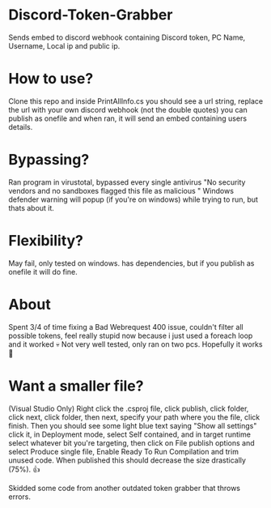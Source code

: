 # Discord-Token-Grabber
Sends embed to discord webhook containing Discord token, PC Name, Username, Local ip and public ip.


# How to use?
Clone this repo and inside PrintAllInfo.cs you should see a url string, replace the url with your own discord webhook (not the double quotes)
you can publish as onefile and when ran, it will send an embed containing users details.


# Bypassing?
Ran program in virustotal, bypassed every single antivirus "No security vendors and no sandboxes flagged this file as malicious
" Windows defender warning will popup (if you're on windows) while trying to run, but thats about it.

# Flexibility?
May fail, only tested on windows. has dependencies, but if you publish as onefile it will do fine.


# About
Spent 3/4 of time fixing a Bad Webrequest 400 issue, couldn't filter all possible tokens, feel really stupid now because i just used a foreach loop and it worked 💀
Not very well tested, only ran on two pcs. Hopefully it works 🙂

# Want a smaller file?
(Visual Studio Only)
Right click the .csproj file, click publish, click folder, click next, click folder, then next, specify your path where you the file, click finish. Then you should see some light blue text saying "Show all settings" click it, in Deployment mode, select Self contained, and in target runtime select whatever bit you're targeting, then click on File publish options and select Produce single file, Enable Ready To Run Compilation and trim unused code. When published this should decrease the size drastically (75%). 👍



Skidded some code from another outdated token grabber that throws errors.
